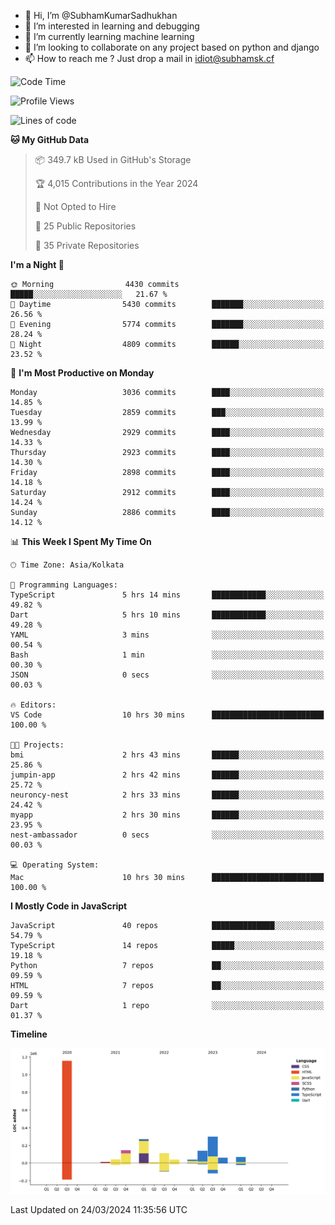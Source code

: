 - 👋 Hi, I’m @SubhamKumarSadhukhan
- 👀 I’m interested in learning and debugging
- 🌱 I’m currently learning machine learning
- 💞️ I’m looking to collaborate on any project based on python and django
- 📫 How to reach me ?
      Just drop a mail in idiot@subhamsk.cf

<!---
SubhamKumarSadhukhan/SubhamKumarSadhukhan is a ✨ special ✨ repository because its `README.md` (this file) appears on your GitHub profile.
You can click the Preview link to take a look at your changes.
--->


<!--START_SECTION:waka-->
![Code Time](http://img.shields.io/badge/Code%20Time-2%2C020%20hrs%2032%20mins-blue)

![Profile Views](http://img.shields.io/badge/Profile%20Views-6-blue)

![Lines of code](https://img.shields.io/badge/From%20Hello%20World%20I%27ve%20Written-2.4%20million%20lines%20of%20code-blue)

**🐱 My GitHub Data** 

> 📦 349.7 kB Used in GitHub's Storage 
 > 
> 🏆 4,015 Contributions in the Year 2024
 > 
> 🚫 Not Opted to Hire
 > 
> 📜 25 Public Repositories 
 > 
> 🔑 35 Private Repositories 
 > 
**I'm a Night 🦉** 

```text
🌞 Morning                4430 commits        █████░░░░░░░░░░░░░░░░░░░░   21.67 % 
🌆 Daytime                5430 commits        ███████░░░░░░░░░░░░░░░░░░   26.56 % 
🌃 Evening                5774 commits        ███████░░░░░░░░░░░░░░░░░░   28.24 % 
🌙 Night                  4809 commits        ██████░░░░░░░░░░░░░░░░░░░   23.52 % 
```
📅 **I'm Most Productive on Monday** 

```text
Monday                   3036 commits        ████░░░░░░░░░░░░░░░░░░░░░   14.85 % 
Tuesday                  2859 commits        ███░░░░░░░░░░░░░░░░░░░░░░   13.99 % 
Wednesday                2929 commits        ████░░░░░░░░░░░░░░░░░░░░░   14.33 % 
Thursday                 2923 commits        ████░░░░░░░░░░░░░░░░░░░░░   14.30 % 
Friday                   2898 commits        ████░░░░░░░░░░░░░░░░░░░░░   14.18 % 
Saturday                 2912 commits        ████░░░░░░░░░░░░░░░░░░░░░   14.24 % 
Sunday                   2886 commits        ████░░░░░░░░░░░░░░░░░░░░░   14.12 % 
```


📊 **This Week I Spent My Time On** 

```text
🕑︎ Time Zone: Asia/Kolkata

💬 Programming Languages: 
TypeScript               5 hrs 14 mins       ████████████░░░░░░░░░░░░░   49.82 % 
Dart                     5 hrs 10 mins       ████████████░░░░░░░░░░░░░   49.28 % 
YAML                     3 mins              ░░░░░░░░░░░░░░░░░░░░░░░░░   00.54 % 
Bash                     1 min               ░░░░░░░░░░░░░░░░░░░░░░░░░   00.30 % 
JSON                     0 secs              ░░░░░░░░░░░░░░░░░░░░░░░░░   00.03 % 

🔥 Editors: 
VS Code                  10 hrs 30 mins      █████████████████████████   100.00 % 

🐱‍💻 Projects: 
bmi                      2 hrs 43 mins       ██████░░░░░░░░░░░░░░░░░░░   25.86 % 
jumpin-app               2 hrs 42 mins       ██████░░░░░░░░░░░░░░░░░░░   25.72 % 
neuroncy-nest            2 hrs 33 mins       ██████░░░░░░░░░░░░░░░░░░░   24.42 % 
myapp                    2 hrs 30 mins       ██████░░░░░░░░░░░░░░░░░░░   23.95 % 
nest-ambassador          0 secs              ░░░░░░░░░░░░░░░░░░░░░░░░░   00.03 % 

💻 Operating System: 
Mac                      10 hrs 30 mins      █████████████████████████   100.00 % 
```

**I Mostly Code in JavaScript** 

```text
JavaScript               40 repos            ██████████████░░░░░░░░░░░   54.79 % 
TypeScript               14 repos            █████░░░░░░░░░░░░░░░░░░░░   19.18 % 
Python                   7 repos             ██░░░░░░░░░░░░░░░░░░░░░░░   09.59 % 
HTML                     7 repos             ██░░░░░░░░░░░░░░░░░░░░░░░   09.59 % 
Dart                     1 repo              ░░░░░░░░░░░░░░░░░░░░░░░░░   01.37 % 
```



**Timeline**

![Lines of Code chart](https://raw.githubusercontent.com/SubhamKumarSadhukhan/SubhamKumarSadhukhan/main/assets/bar_graph.png)


 Last Updated on 24/03/2024 11:35:56 UTC
<!--END_SECTION:waka-->
